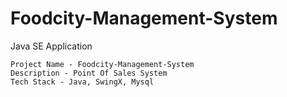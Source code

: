 # Foodcity-Management-System
Java SE Application 
```
Project Name - Foodcity-Management-System
Description - Point Of Sales System
Tech Stack - Java, SwingX, Mysql
```
